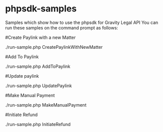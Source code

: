 # phpsdk-samples
Samples which show how to use the phpsdk for Gravity Legal API
You can run these samples on the command prompt as follows:

#Create Paylink with a new Matter

./run-sample.php CreatePaylinkWithNewMatter

#Add To Paylink 

./run-sample.php AddToPaylink

#Update paylink

./run-sample.php UpdatePaylink

#Make Manual Payment

./run-sample.php MakeManualPayment

#Initiate Refund

./run-sample.php InitiateRefund

